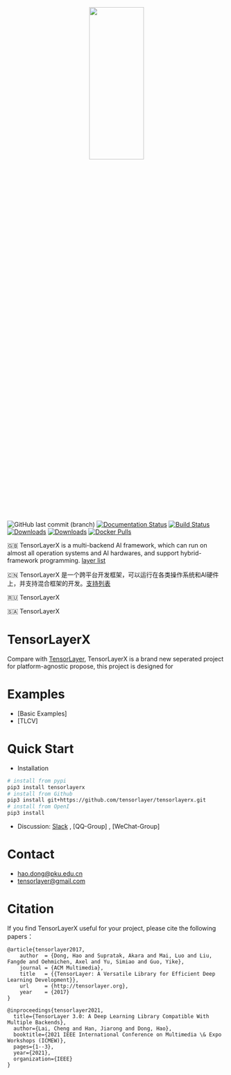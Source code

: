 <a href="https://tensorlayer.readthedocs.io/">
    <div align="center">
        <img src="images/tlx_logo.png" width="50%" height="30%"/>
    </div>
</a>

<!--- [![PyPI Version](https://badge.fury.io/py/tensorlayer.svg)](https://badge.fury.io/py/tensorlayer) --->
<!--- ![PyPI - Python Version](https://img.shields.io/pypi/pyversions/tensorlayer.svg)) --->

![GitHub last commit (branch)](https://img.shields.io/github/last-commit/tensorlayer/tensorlayerx/master.svg)
[![Documentation Status](https://readthedocs.org/projects/tensorlayerx/badge/)](https://tensorlayerx.readthedocs.io/)
[![Build Status](https://travis-ci.org/tensorlayer/tensorlayerx.svg?branch=master)](https://travis-ci.org/tensorlayer/tensorlayerx)
[![Downloads](http://pepy.tech/badge/tensorlayerx)](http://pepy.tech/project/tensorlayerx)
[![Downloads](https://pepy.tech/badge/tensorlayerx/week)](https://pepy.tech/project/tensorlayerx/week)
[![Docker Pulls](https://img.shields.io/docker/pulls/tensorlayer/tensorlayerx.svg)](https://hub.docker.com/r/tensorlayer/tensorlayerx/)

🇬🇧 TensorLayerX is a multi-backend AI framework, which can run on almost all operation systems and AI hardwares, and support hybrid-framework programming. [layer list](https://shimo.im/sheets/kJGCCTxXvqj99RGV/F5m5Z)

🇨🇳 TensorLayerX 是一个跨平台开发框架，可以运行在各类操作系统和AI硬件上，并支持混合框架的开发。[支持列表](https://shimo.im/sheets/kJGCCTxXvqj99RGV/F5m5Z)

🇷🇺 TensorLayerX 

🇸🇦 TensorLayerX

# TensorLayerX

Compare with [TensorLayer](https://github.com/tensorlayer/TensorLayer), TensorLayerX is a brand new seperated project for platform-agnostic propose, this project is designed for 


# Examples

- [Basic Examples]
- [TLCV]



# Quick Start

- Installation
```bash
# install from pypi
pip3 install tensorlayerx 
# install from Github
pip3 install git+https://github.com/tensorlayer/tensorlayerx.git 
# install from OpenI
pip3 install
```

- Discussion: [Slack](https://join.slack.com/t/tensorlayer/shared_invite/enQtODk1NTQ5NTY1OTM5LTQyMGZhN2UzZDBhM2I3YjYzZDBkNGExYzcyZDNmOGQzNmYzNjc3ZjE3MzhiMjlkMmNiMmM3Nzc4ZDY2YmNkMTY) , [QQ-Group] , [WeChat-Group]



# Contact
 - hao.dong@pku.edu.cn
 - tensorlayer@gmail.com

# Citation

If you find TensorLayerX useful for your project, please cite the following papers：

```
@article{tensorlayer2017,
    author  = {Dong, Hao and Supratak, Akara and Mai, Luo and Liu, Fangde and Oehmichen, Axel and Yu, Simiao and Guo, Yike},
    journal = {ACM Multimedia},
    title   = {{TensorLayer: A Versatile Library for Efficient Deep Learning Development}},
    url     = {http://tensorlayer.org},
    year    = {2017}
}

@inproceedings{tensorlayer2021,
  title={TensorLayer 3.0: A Deep Learning Library Compatible With Multiple Backends},
  author={Lai, Cheng and Han, Jiarong and Dong, Hao},
  booktitle={2021 IEEE International Conference on Multimedia \& Expo Workshops (ICMEW)},
  pages={1--3},
  year={2021},
  organization={IEEE}
}
```


